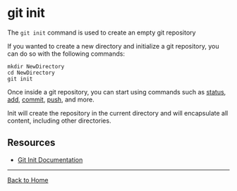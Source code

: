 # git init

The `git init` command is used to create an empty git repository

If you wanted to create a new directory and initialize a git repository, you can do so with the following commands:
```
mkdir NewDirectory
cd NewDirectory
git init
```

Once inside a git repository, you can start using commands such as
[status](./Status.md), 
[add](./Add.md), 
[commit](./Commit.md),
[push](./Push.md), 
and more. 

Init will create the repository in the current directory and will encapsulate all content, including other directories. 

## Resources 
- [Git Init Documentation](https://git-scm.com/docs/git-init)
---
[Back to Home](../README.md)

